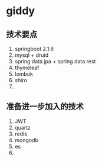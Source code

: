 # giddy

## 技术要点

1. springboot 2.1.6
2. mysql + druid 
3. spring data jpa + spring data rest 
4. thymeleaf
5. lombok
6. shiro
7. 

## 准备进一步加入的技术

1. JWT
2. quartz
3. redis
4. mongodb
5. es
6. 